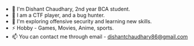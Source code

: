 - 👋 I'm Dishant Chaudhary, 2nd year BCA student.
- 👀 I am a CTF player, and a bug hunter.
- 🌱 I'm exploring offensive security and learning new skills.
- ⚡ Hobby - Games, Movies, Anime, sports.
- 📫 You can contact me through email - dishantchaudhary86@gmail.com



 
<!---
Dishant-Chaudhary/Dishant-Chaudhary is a ✨ special ✨ repository because its `README.md` (this file) appears on your GitHub profile.
You can click the Preview link to take a look at your changes.
--->

